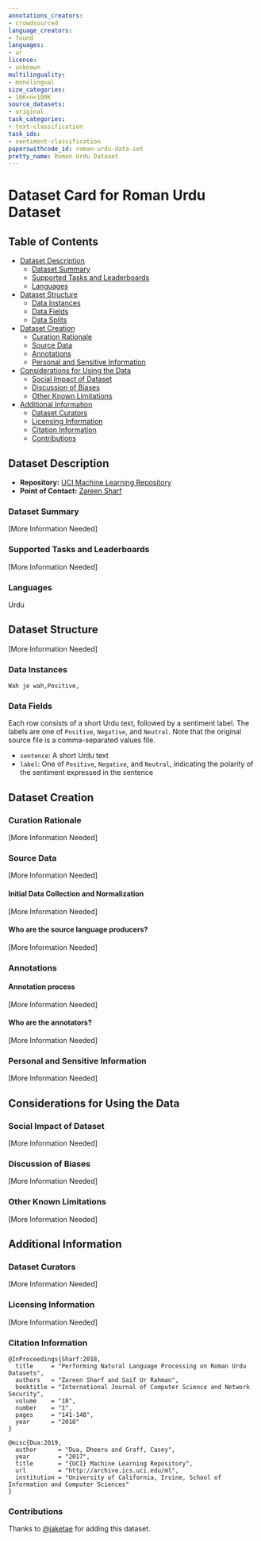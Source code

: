```yaml
---
annotations_creators:
- crowdsourced
language_creators:
- found
languages:
- ur
license:
- unknown
multilinguality:
- monolingual
size_categories:
- 10K<n<100K
source_datasets:
- original
task_categories:
- text-classification
task_ids:
- sentiment-classification
paperswithcode_id: roman-urdu-data-set
pretty_name: Roman Urdu Dataset
---
```


# Dataset Card for Roman Urdu Dataset

## Table of Contents
- [Dataset Description](#dataset-description)
  - [Dataset Summary](#dataset-summary)
  - [Supported Tasks and Leaderboards](#supported-tasks-and-leaderboards)
  - [Languages](#languages)
- [Dataset Structure](#dataset-structure)
  - [Data Instances](#data-instances)
  - [Data Fields](#data-fields)
  - [Data Splits](#data-splits)
- [Dataset Creation](#dataset-creation)
  - [Curation Rationale](#curation-rationale)
  - [Source Data](#source-data)
  - [Annotations](#annotations)
  - [Personal and Sensitive Information](#personal-and-sensitive-information)
- [Considerations for Using the Data](#considerations-for-using-the-data)
  - [Social Impact of Dataset](#social-impact-of-dataset)
  - [Discussion of Biases](#discussion-of-biases)
  - [Other Known Limitations](#other-known-limitations)
- [Additional Information](#additional-information)
  - [Dataset Curators](#dataset-curators)
  - [Licensing Information](#licensing-information)
  - [Citation Information](#citation-information)
  - [Contributions](#contributions)

## Dataset Description

- **Repository:** [UCI Machine Learning Repository](https://archive.ics.uci.edu/ml/datasets/Roman+Urdu+Data+Set)
- **Point of Contact:** [Zareen Sharf](mailto:zareensharf76@gmail.com)

### Dataset Summary

[More Information Needed]

### Supported Tasks and Leaderboards

[More Information Needed]

### Languages

Urdu

## Dataset Structure

[More Information Needed]

### Data Instances

```
Wah je wah,Positive,
```

### Data Fields

Each row consists of a short Urdu text, followed by a sentiment label. The labels are one of `Positive`, `Negative`, and `Neutral`. Note that the original source file is a comma-separated values file.

* `sentence`: A short Urdu text
* `label`: One of `Positive`, `Negative`, and `Neutral`, indicating the polarity of the sentiment expressed in the sentence

## Dataset Creation

### Curation Rationale

[More Information Needed]

### Source Data

[More Information Needed]

#### Initial Data Collection and Normalization

[More Information Needed]

#### Who are the source language producers?

[More Information Needed]

### Annotations

#### Annotation process

[More Information Needed]

#### Who are the annotators?

[More Information Needed]

### Personal and Sensitive Information

[More Information Needed]

## Considerations for Using the Data

### Social Impact of Dataset

[More Information Needed]

### Discussion of Biases

[More Information Needed]

### Other Known Limitations

[More Information Needed]

## Additional Information

### Dataset Curators

[More Information Needed]

### Licensing Information

[More Information Needed]

### Citation Information

```
@InProceedings{Sharf:2018,
  title     = "Performing Natural Language Processing on Roman Urdu Datasets",
  authors   = "Zareen Sharf and Saif Ur Rahman",
  booktitle = "International Journal of Computer Science and Network Security",
  volume    = "18",
  number    = "1",
  pages     = "141-148",
  year      = "2018"
}

@misc{Dua:2019,
  author      = "Dua, Dheeru and Graff, Casey",
  year        = "2017",
  title       = "{UCI} Machine Learning Repository",
  url         = "http://archive.ics.uci.edu/ml",
  institution = "University of California, Irvine, School of Information and Computer Sciences"
}
```

### Contributions

Thanks to [@jaketae](https://github.com/jaketae) for adding this dataset.
